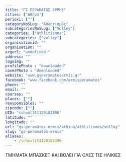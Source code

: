 ```yaml
---
title: "ΓΣ ΠΕΡΑΜΑΤΟΣ ΕΡΜΗΣ"
cities: ["Αθήνα"]
perioxi: [""]
categoryNoSLug: "Αθλητισμός"
subcategoriesNoSLug: ["Volley"]
categories: ["athlitismos"]
subcategories: ["volley"]
organisationid: ""
organisation: ""
orgurl: "undefined-"
address: ""
logoimg: ""
profilePhoto : "downloaded"
coverPhoto : "downloaded"
website: "www.gsperamatosermis.gr"
facebook: "www.facebook.com/ermisperamatos"
phone: ""
email: ""
courses: ""
places: [""]
rensponsibles: ""
zipcode: [""]
UID: "school151120182300"
latitude: ""
longitude: ""
url: "gs-peramatos-ermis/athina/athlitismos/volley"
slug: "gs-peramatos-ermis"
aliases:
    - /school151120182300
---
```



ΤΜΗΜΑΤΑ ΜΠΑΣΚΕΤ ΚΑΙ ΒΟΛΕΙ ΓΙΑ ΟΛΕΣ ΤΙΣ ΗΛΙΚΙΕΣ

